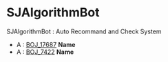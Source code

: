 # SJAlgorithmBot
SJAlgorithmBot : Auto Recommand and Check System   
* A : [BOJ_17687](https://www.acmicpc.net/problem/17687) **Name**   
* A : [BOJ_7422](https://www.acmicpc.net/problem/7422) **Name**   
